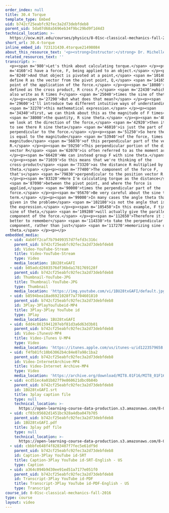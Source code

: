 ```yaml
---
order_index: null
title: 30.4 Torque
template_type: Embed
uid: b742cf25eabfc92fec3a2d73debfdeb8
parent_uid: 5da07d68a5696eb34f9bc29bd9f1d4d3
technical_location: >-
  https://ocw.mit.edu/courses/physics/8-01sc-classical-mechanics-fall-2016/week-10-rotational-motion/30.4-torque/30.4-torque
short_url: 30.4-torque
inline_embed_id: 723131430.4torque21498084
about_this_resource_text: '<p><strong>Instructor:</strong> Dr. Michelle Tomasik</p>'
related_resources_text: ''
transcript: >-
  <p><span m='980'>Let's think about calculating torque.</span> </p><p><span
  m='4160'>I have a force, F, being applied to an object.</span> </p><p><span
  m='8240'>And that object is pivoted at a point,</span> <span m='10140'>Q. I'll
  define R as the vector from the pivot point, Q,</span> <span m='14165'>to the
  point of the application of the force.</span> </p><p><span m='18080'>Torque is
  defined as the cross product, R cross F,</span> <span m='22430'>which we can
  also write as R times F</span> <span m='25040'>times the sine of theta.</span>
  </p><p><span m='27290'>But what does that mean?</span> </p><p><span
  m='29600'>I'll introduce two different intuitive ways of understanding</span>
  <span m='32270'>this mathematical expression.</span> </p><p><span
  m='34340'>First, we can think about this as the magnitude of F times</span>
  <span m='38000'>the quantity, R sine theta.</span> </p><p><span m='40940'>If
  we look at the direction of the force,</span> <span m='42920'>then it is easy
  to see there R sine theta</span> <span m='46010'>is just the part of R that is
  perpendicular to the force.</span> </p><p><span m='51250'>So here the torque
  is equal to the magnitude</span> <span m='53940'>of the force, times the
  magnitude</span> <span m='56070'>of this perpendicular part of the vector
  R.</span> </p><p><span m='59250'>This perpendicular portion of the distance
  vector R</span> <span m='62070'>is often referred to as the moment arm.</span>
  </p><p><span m='66420'>We can instead group F with sine theta.</span>
  </p><p><span m='71039'>So this means that we're thinking of the
  cross-product</span> <span m='73320'>as the distance R multiplied by F sine
  theta.</span> </p><p><span m='77400'>The component of the force F,
  that's</span> <span m='79830'>perpendicular to the position vector R.</span>
  </p><p><span m='83320'>Here I'm calculating torque as the distance</span>
  <span m='87090'>between the pivot point, and where the force is
  applied,</span> <span m='90000'>times the perpendicular part of the
  force.</span> </p><p><span m='95670'>Be very careful about the sine theta
  term.</span> </p><p><span m='99000'>In many cases the angle theta that is
  given in the problem</span> <span m='102180'>is not the angle that is used in
  the expression.</span> </p><p><span m='105450'>In this example, F times the
  sine of theta,</span> <span m='109280'>will actually give the parallel
  component of the force.</span> </p><p><span m='112650'>Therefore it is much
  better to remember</span> <span m='114330'>to take the perpendicular
  component, rather than just</span> <span m='117270'>memorizing sine of
  theta.</span> </p><p></p>
embedded_media:
  - uid: 4ab0ff2caf7b79499357d7fefd3c316c
    parent_uid: b742cf25eabfc92fec3a2d73debfdeb8
    id: Video-YouTube-Stream
    title: Video-YouTube-Stream
    type: Video
    media_location: 1BU28txGAFI
  - uid: b05adcd2603576df36bda1781769128f
    parent_uid: b742cf25eabfc92fec3a2d73debfdeb8
    id: Thumbnail-YouTube-JPG
    title: Thumbnail-YouTube-JPG
    type: Thumbnail
    media_location: 'https://img.youtube.com/vi/1BU28txGAFI/default.jpg'
  - uid: b8594bea18ad6921028f7a7704601810
    parent_uid: b742cf25eabfc92fec3a2d73debfdeb8
    id: 3Play-3PlayYouTubeid-MP4
    title: 3Play-3Play YouTube id
    type: 3Play
    media_location: 1BU28txGAFI
  - uid: 6dd4c8615941207ebf81d3a6d63d3b01
    parent_uid: b742cf25eabfc92fec3a2d73debfdeb8
    id: Video-iTunesU-MP4
    title: Video-iTunes U-MP4
    type: Video
    media_location: 'https://itunes.apple.com/us/itunes-u/id1223579658'
  - uid: f4fb81fc10b63062b4c84e07a98c1ba2
    parent_uid: b742cf25eabfc92fec3a2d73debfdeb8
    id: Video-InternetArchive-MP4
    title: Video-Internet Archive-MP4
    type: Video
    media_location: 'https://archive.org/download/MIT8.01F16/MIT8_01F16_L30v04_360p.mp4'
  - uid: ecd51ec4a01b827f9e860621dbc0b84b
    parent_uid: b742cf25eabfc92fec3a2d73debfdeb8
    id: 1BU28txGAFI.srt
    title: 3play caption file
    type: null
    technical_location: >-
      https://open-learning-course-data-production.s3.amazonaws.com/8-01sc-classical-mechanics-fall-2016/ecd51ec4a01b827f9e860621dbc0b84b_1BU28txGAFI.srt
  - uid: cf03c05682d1451bc928a4dba047b705
    parent_uid: b742cf25eabfc92fec3a2d73debfdeb8
    id: 1BU28txGAFI.pdf
    title: 3play pdf file
    type: null
    technical_location: >-
      https://open-learning-course-data-production.s3.amazonaws.com/8-01sc-classical-mechanics-fall-2016/cf03c05682d1451bc928a4dba047b705_1BU28txGAFI.pdf
  - uid: cbbbfe648f4f8283407f7fec5e61df9d
    parent_uid: b742cf25eabfc92fec3a2d73debfdeb8
    id: Caption-3Play YouTube id-SRT
    title: Caption-3Play YouTube id-SRT-English - US
    type: Caption
  - uid: a364c094b9d30ee91ed51a7177e051f0
    parent_uid: b742cf25eabfc92fec3a2d73debfdeb8
    id: Transcript-3Play YouTube id-PDF
    title: Transcript-3Play YouTube id-PDF-English - US
    type: Transcript
course_id: 8-01sc-classical-mechanics-fall-2016
type: course
layout: video
---
```

